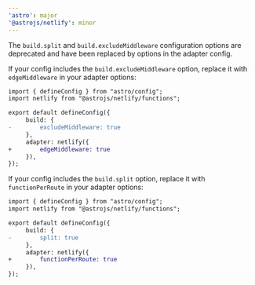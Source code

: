 ```yaml
---
'astro': major
'@astrojs/netlify': minor
---
```


The `build.split` and `build.excludeMiddleware` configuration options are deprecated and have been replaced by options in the adapter config.

If your config includes the `build.excludeMiddleware` option, replace it with `edgeMiddleware` in your adapter options:

```diff
import { defineConfig } from "astro/config";
import netlify from "@astrojs/netlify/functions";

export default defineConfig({
     build: {
-        excludeMiddleware: true
     },
     adapter: netlify({
+        edgeMiddleware: true
     }),
});
```

If your config includes the `build.split` option, replace it with `functionPerRoute` in your adapter options:

```diff
import { defineConfig } from "astro/config";
import netlify from "@astrojs/netlify/functions";

export default defineConfig({
     build: {
-        split: true
     },
     adapter: netlify({
+        functionPerRoute: true
     }),
});
```

